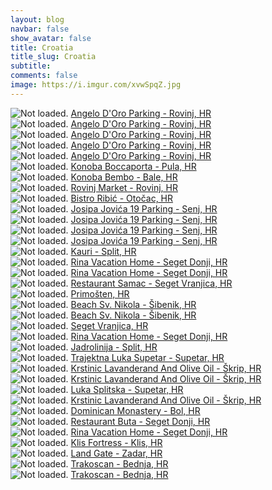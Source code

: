 ```yaml
---
layout: blog
navbar: false
show_avatar: false
title: Croatia
title_slug: Croatia
subtitle: 
comments: false
image: https://i.imgur.com/xvwSpqZ.jpg
---
```


<div class="img-container">
  <img src="https://i.imgur.com/EqAuA03.jpg" alt="Not loaded." class="center-block">
  <a href="https://www.google.com/maps/search/?api=1&query=45.0835166,13.6383791" target="_blank">
    <span class="img-caption-corner" style="display: inline;">Angelo D&#x27;Oro Parking - Rovinj, HR</span>
  </a>  
</div> 


<div class="img-container">
  <img src="https://i.imgur.com/mUHTKWC.jpg" alt="Not loaded." class="center-block">
  <a href="https://www.google.com/maps/search/?api=1&query=45.0835166,13.6383791" target="_blank">
    <span class="img-caption-corner" style="display: inline;">Angelo D&#x27;Oro Parking - Rovinj, HR</span>
  </a>  
</div> 


<div class="img-container">
  <img src="https://i.imgur.com/IYlTLDY.jpg" alt="Not loaded." class="center-block">
  <a href="https://www.google.com/maps/search/?api=1&query=45.0835166,13.6383791" target="_blank">
    <span class="img-caption-corner" style="display: inline;">Angelo D&#x27;Oro Parking - Rovinj, HR</span>
  </a>  
</div> 


<div class="img-container">
  <img src="https://i.imgur.com/VOkSxNy.jpg" alt="Not loaded." class="center-block">
  <a href="https://www.google.com/maps/search/?api=1&query=45.0835166,13.6383790" target="_blank">
    <span class="img-caption-corner" style="display: inline;">Angelo D&#x27;Oro Parking - Rovinj, HR</span>
  </a>  
</div> 


<div class="img-container">
  <img src="https://i.imgur.com/AR6yEZS.jpg" alt="Not loaded." class="center-block">
  <a href="https://www.google.com/maps/search/?api=1&query=45.0835166,13.6383792" target="_blank">
    <span class="img-caption-corner" style="display: inline;">Angelo D&#x27;Oro Parking - Rovinj, HR</span>
  </a>  
</div> 


<div class="img-container">
  <img src="https://i.imgur.com/WIgyXtP.jpg" alt="Not loaded." class="center-block">
  <a href="https://www.google.com/maps/search/?api=1&query=44.8516908,13.8616217" target="_blank">
    <span class="img-caption-corner" style="display: inline;">Konoba Boccaporta - Pula, HR</span>
  </a>  
</div> 


<div class="img-container">
  <img src="https://i.imgur.com/IJsKATC.jpg" alt="Not loaded." class="center-block">
  <a href="https://www.google.com/maps/search/?api=1&query=45.0405361,13.7854556" target="_blank">
    <span class="img-caption-corner" style="display: inline;">Konoba Bembo - Bale, HR</span>
  </a>  
</div> 


<div class="img-container">
  <img src="https://i.imgur.com/hpOlqej.jpg" alt="Not loaded." class="center-block">
  <a href="https://www.google.com/maps/search/?api=1&query=45.0829278,13.6336000" target="_blank">
    <span class="img-caption-corner" style="display: inline;">Rovinj Market - Rovinj, HR</span>
  </a>  
</div> 


<div class="img-container">
  <img src="https://i.imgur.com/LNmGaYd.jpg" alt="Not loaded." class="center-block">
  <a href="https://www.google.com/maps/search/?api=1&query=44.8625426,15.2227233" target="_blank">
    <span class="img-caption-corner" style="display: inline;">Bistro Ribić - Otočac, HR</span>
  </a>  
</div> 


<div class="img-container">
  <img src="https://i.imgur.com/hfTPLFz.jpg" alt="Not loaded." class="center-block">
  <a href="https://www.google.com/maps/search/?api=1&query=44.9055795,15.6125636" target="_blank">
    <span class="img-caption-corner" style="display: inline;">Josipa Jovića 19 Parking - Senj, HR</span>
  </a>  
</div> 


<div class="img-container">
  <img src="https://i.imgur.com/ayfBjaA.jpg" alt="Not loaded." class="center-block">
  <a href="https://www.google.com/maps/search/?api=1&query=44.9021807,15.6093661" target="_blank">
    <span class="img-caption-corner" style="display: inline;">Josipa Jovića 19 Parking - Senj, HR</span>
  </a>  
</div> 


<div class="img-container">
  <img src="https://i.imgur.com/NXow5Y7.jpg" alt="Not loaded." class="center-block">
  <a href="https://www.google.com/maps/search/?api=1&query=44.9021807,15.6093661" target="_blank">
    <span class="img-caption-corner" style="display: inline;">Josipa Jovića 19 Parking - Senj, HR</span>
  </a>  
</div> 


<div class="img-container">
  <img src="https://i.imgur.com/hxZs4wd.jpg" alt="Not loaded." class="center-block">
  <a href="https://www.google.com/maps/search/?api=1&query=44.8901319,15.6054271" target="_blank">
    <span class="img-caption-corner" style="display: inline;">Josipa Jovića 19 Parking - Senj, HR</span>
  </a>  
</div> 


<div class="img-container">
  <img src="https://i.imgur.com/SVALdgz.jpg" alt="Not loaded." class="center-block">
  <a href="https://www.google.com/maps/search/?api=1&query=43.5082163,16.4715572" target="_blank">
    <span class="img-caption-corner" style="display: inline;">Kauri - Split, HR</span>
  </a>  
</div> 


<div class="img-container">
  <img src="https://i.imgur.com/TZF9NME.jpg" alt="Not loaded." class="center-block">
  <a href="https://www.google.com/maps/search/?api=1&query=43.5227551,16.2273562" target="_blank">
    <span class="img-caption-corner" style="display: inline;">Rina Vacation Home - Seget Donji, HR</span>
  </a>  
</div> 


<div class="img-container">
  <img src="https://i.imgur.com/LY8aBk8.jpg" alt="Not loaded." class="center-block">
  <a href="https://www.google.com/maps/search/?api=1&query=43.5227551,16.2273562" target="_blank">
    <span class="img-caption-corner" style="display: inline;">Rina Vacation Home - Seget Donji, HR</span>
  </a>  
</div> 


<div class="img-container">
  <img src="https://i.imgur.com/6fwcaG8.jpg" alt="Not loaded." class="center-block">
  <a href="https://www.google.com/maps/search/?api=1&query=43.5146368,16.2002094" target="_blank">
    <span class="img-caption-corner" style="display: inline;">Restaurant Samac - Seget Vranjica, HR</span>
  </a>  
</div> 


<div class="img-container">
  <img src="https://i.imgur.com/zcmQ5sa.jpg" alt="Not loaded." class="center-block">
  <a href="https://www.google.com/maps/search/?api=1&query=43.5319875,16.0211471" target="_blank">
    <span class="img-caption-corner" style="display: inline;">Primošten, HR</span>
  </a>  
</div> 


<div class="img-container">
  <img src="https://i.imgur.com/BTomXZo.jpg" alt="Not loaded." class="center-block">
  <a href="https://www.google.com/maps/search/?api=1&query=43.7138516,15.8676583" target="_blank">
    <span class="img-caption-corner" style="display: inline;">Beach Sv. Nikola - Šibenik, HR</span>
  </a>  
</div> 


<div class="img-container">
  <img src="https://i.imgur.com/5VpsgiI.jpg" alt="Not loaded." class="center-block">
  <a href="https://www.google.com/maps/search/?api=1&query=43.7196678,15.8601724" target="_blank">
    <span class="img-caption-corner" style="display: inline;">Beach Sv. Nikola - Šibenik, HR</span>
  </a>  
</div> 


<div class="img-container">
  <img src="https://i.imgur.com/cKt4gQd.jpg" alt="Not loaded." class="center-block">
  <a href="https://www.google.com/maps/search/?api=1&query=43.6204309,16.1131719" target="_blank">
    <span class="img-caption-corner" style="display: inline;">Seget Vranjica, HR</span>
  </a>  
</div> 


<div class="img-container">
  <img src="https://i.imgur.com/S5WZNHX.jpg" alt="Not loaded." class="center-block">
  <a href="https://www.google.com/maps/search/?api=1&query=43.5351090,16.2146048" target="_blank">
    <span class="img-caption-corner" style="display: inline;">Rina Vacation Home - Seget Donji, HR</span>
  </a>  
</div> 


<div class="img-container">
  <img src="https://i.imgur.com/6SuZ2kO.jpg" alt="Not loaded." class="center-block">
  <a href="https://www.google.com/maps/search/?api=1&query=43.5025173,16.4422001" target="_blank">
    <span class="img-caption-corner" style="display: inline;">Jadrolinija - Split, HR</span>
  </a>  
</div> 


<div class="img-container">
  <img src="https://i.imgur.com/EKfFUgk.jpg" alt="Not loaded." class="center-block">
  <a href="https://www.google.com/maps/search/?api=1&query=43.3826262,16.5568470" target="_blank">
    <span class="img-caption-corner" style="display: inline;">Trajektna Luka Supetar - Supetar, HR</span>
  </a>  
</div> 


<div class="img-container">
  <img src="https://i.imgur.com/xvwSpqZ.jpg" alt="Not loaded." class="center-block">
  <a href="https://www.google.com/maps/search/?api=1&query=43.3554805,16.6044153" target="_blank">
    <span class="img-caption-corner" style="display: inline;">Krstinic Lavanderand And Olive Oil - Škrip, HR</span>
  </a>  
</div> 


<div class="img-container">
  <img src="https://i.imgur.com/L84DsLf.jpg" alt="Not loaded." class="center-block">
  <a href="https://www.google.com/maps/search/?api=1&query=43.3561814,16.6103045" target="_blank">
    <span class="img-caption-corner" style="display: inline;">Krstinic Lavanderand And Olive Oil - Škrip, HR</span>
  </a>  
</div> 


<div class="img-container">
  <img src="https://i.imgur.com/c195XeS.jpg" alt="Not loaded." class="center-block">
  <a href="https://www.google.com/maps/search/?api=1&query=43.3740930,16.6319366" target="_blank">
    <span class="img-caption-corner" style="display: inline;">Luka Splitska - Supetar, HR</span>
  </a>  
</div> 


<div class="img-container">
  <img src="https://i.imgur.com/2yLdaXX.jpg" alt="Not loaded." class="center-block">
  <a href="https://www.google.com/maps/search/?api=1&query=43.3639216,16.6702885" target="_blank">
    <span class="img-caption-corner" style="display: inline;">Krstinic Lavanderand And Olive Oil - Škrip, HR</span>
  </a>  
</div> 


<div class="img-container">
  <img src="https://i.imgur.com/zozg2za.jpg" alt="Not loaded." class="center-block">
  <a href="https://www.google.com/maps/search/?api=1&query=43.2645385,16.6853074" target="_blank">
    <span class="img-caption-corner" style="display: inline;">Dominican Monastery - Bol, HR</span>
  </a>  
</div> 


<div class="img-container">
  <img src="https://i.imgur.com/18aa8BO.jpg" alt="Not loaded." class="center-block">
  <a href="https://www.google.com/maps/search/?api=1&query=43.5176033,16.2256786" target="_blank">
    <span class="img-caption-corner" style="display: inline;">Restaurant Buta - Seget Donji, HR</span>
  </a>  
</div> 


<div class="img-container">
  <img src="https://i.imgur.com/xEhW4BL.jpg" alt="Not loaded." class="center-block">
  <a href="https://www.google.com/maps/search/?api=1&query=43.5229222,16.2277250" target="_blank">
    <span class="img-caption-corner" style="display: inline;">Rina Vacation Home - Seget Donji, HR</span>
  </a>  
</div> 


<div class="img-container">
  <img src="https://i.imgur.com/MYQUlib.jpg" alt="Not loaded." class="center-block">
  <a href="https://www.google.com/maps/search/?api=1&query=43.5694806,16.4897806" target="_blank">
    <span class="img-caption-corner" style="display: inline;">Klis Fortress - Klis, HR</span>
  </a>  
</div> 


<div class="img-container">
  <img src="https://i.imgur.com/Iddp6Ak.jpg" alt="Not loaded." class="center-block">
  <a href="https://www.google.com/maps/search/?api=1&query=44.1125333,15.2288250" target="_blank">
    <span class="img-caption-corner" style="display: inline;">Land Gate - Zadar, HR</span>
  </a>  
</div> 


<div class="img-container">
  <img src="https://i.imgur.com/XSXRW4V.jpg" alt="Not loaded." class="center-block">
  <a href="https://www.google.com/maps/search/?api=1&query=46.2579306,15.9450389" target="_blank">
    <span class="img-caption-corner" style="display: inline;">Trakoscan - Bednja, HR</span>
  </a>  
</div> 


<div class="img-container">
  <img src="https://i.imgur.com/fQ6yqQ5.jpg" alt="Not loaded." class="center-block">
  <a href="https://www.google.com/maps/search/?api=1&query=46.2564583,15.9424694" target="_blank">
    <span class="img-caption-corner" style="display: inline;">Trakoscan - Bednja, HR</span>
  </a>  
</div> 

